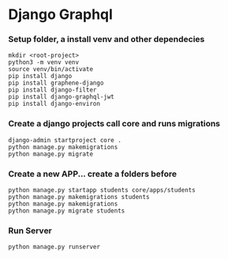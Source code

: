 # Django Graphql

### Setup folder, a install venv and other dependecies
```
mkdir <root-project>
python3 -m venv venv
source venv/bin/activate
pip install django
pip install graphene-django
pip install django-filter
pip install django-graphql-jwt
pip install django-environ
```
### Create a django projects call core and runs migrations
```
django-admin startproject core .
python manage.py makemigrations
python manage.py migrate
```

### Create a new APP... create a folders before
```
python manage.py startapp students core/apps/students 
python manage.py makemigrations students
python manage.py makemigrations
python manage.py migrate students
```

### Run Server
```
python manage.py runserver
```